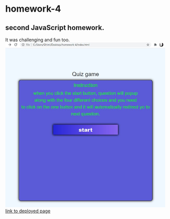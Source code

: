 # homework-4
## second JavaScript homework.
It was challenging and fun too.
![screenShoot](images/Capture.JPG)
[link to deployed page]()
